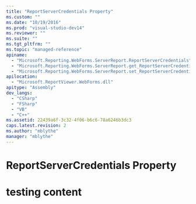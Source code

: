 ```yaml
---
title: "ReportServerCredentials Property"
ms.custom: ""
ms.date: "10/19/2016"
ms.prod: "visual-studio-dev14"
ms.reviewer: ""
ms.suite: ""
ms.tgt_pltfrm: ""
ms.topic: "managed-reference"
apiname: 
  - "Microsoft.Reporting.WebForms.ServerReport.ReportServerCredentials"
  - "Microsoft.Reporting.WebForms.ServerReport.get_ReportServerCredentials"
  - "Microsoft.Reporting.WebForms.ServerReport.set_ReportServerCredentials"
apilocation: 
  - "Microsoft.ReportViewer.WebForms.dll"
apitype: "Assembly"
dev_langs: 
  - "CSharp"
  - "FSharp"
  - "VB"
  - "C++"
ms.assetid: 22439a6f-3c32-4f06-b6c6-78a6246b3dc3
caps.latest.revision: 2
ms.author: "mblythe"
manager: "mblythe"
---
```

# ReportServerCredentials Property
# testing content